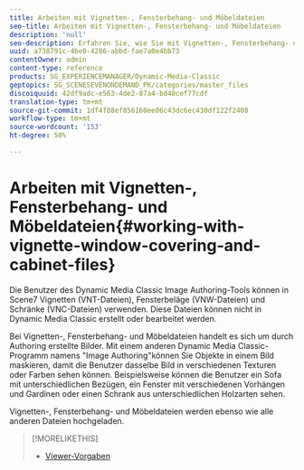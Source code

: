 ```yaml
---
title: Arbeiten mit Vignetten-, Fensterbehang- und Möbeldateien
seo-title: Arbeiten mit Vignetten-, Fensterbehang- und Möbeldateien
description: 'null'
seo-description: Erfahren Sie, wie Sie mit Vignetten-, Fensterbehang- und Schrank-Dateien arbeiten können.
uuid: a738791c-4be0-4286-abbd-fae7a0e4bb73
contentOwner: admin
content-type: reference
products: SG_EXPERIENCEMANAGER/Dynamic-Media-Classic
geptopics: SG_SCENESEVENONDEMAND_PK/categories/master_files
discoiquuid: 42df9adc-e563-4de2-87a4-bd40cef77cdf
translation-type: tm+mt
source-git-commit: 1df4f88ef856160ee06c43dc6ec430df122f2408
workflow-type: tm+mt
source-wordcount: '153'
ht-degree: 50%

---
```



# Arbeiten mit Vignetten-, Fensterbehang- und Möbeldateien{#working-with-vignette-window-covering-and-cabinet-files}

Die Benutzer des Dynamic Media Classic Image Authoring-Tools können in Scene7 Vignetten (VNT-Dateien), Fensterbeläge (VNW-Dateien) und Schränke (VNC-Dateien) verwenden. Diese Dateien können nicht in Dynamic Media Classic erstellt oder bearbeitet werden.

Bei Vignetten-, Fensterbehang- und Möbeldateien handelt es sich um durch Authoring erstellte Bilder. Mit einem anderen Dynamic Media Classic-Programm namens &quot;Image Authoring&quot;können Sie Objekte in einem Bild maskieren, damit die Benutzer dasselbe Bild in verschiedenen Texturen oder Farben sehen können. Beispielsweise können die Benutzer ein Sofa mit unterschiedlichen Bezügen, ein Fenster mit verschiedenen Vorhängen und Gardinen oder einen Schrank aus unterschiedlichen Holzarten sehen.

Vignetten-, Fensterbehang- und Möbeldateien werden ebenso wie alle anderen Dateien hochgeladen.

>[!MORELIKETHIS]
>
>* [Viewer-Vorgaben](application-setup.md#viewer_presets)

